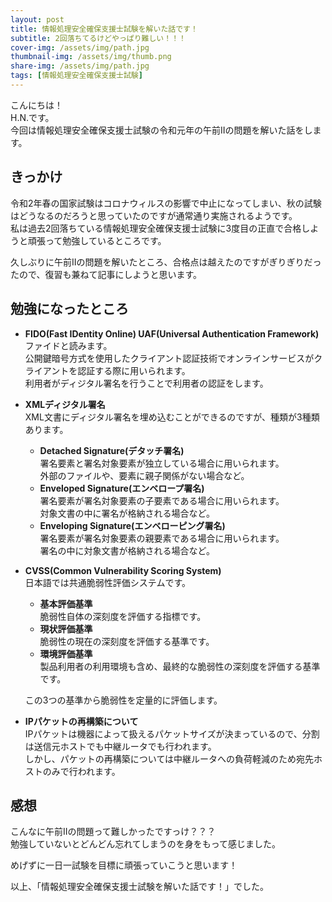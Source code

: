 ```yaml
---
layout: post
title: 情報処理安全確保支援士試験を解いた話です！
subtitle: 2回落ちてるけどやっぱり難しい！！！
cover-img: /assets/img/path.jpg
thumbnail-img: /assets/img/thumb.png
share-img: /assets/img/path.jpg
tags: [情報処理安全確保支援士試験]
---
```


こんにちは！  
H.N.です。  
今回は情報処理安全確保支援士試験の令和元年の午前IIの問題を解いた話をします。

## きっかけ
令和2年春の国家試験はコロナウィルスの影響で中止になってしまい、秋の試験はどうなるのだろうと思っていたのですが通常通り実施されるようです。  
私は過去2回落ちている情報処理安全確保支援士試験に3度目の正直で合格しようと頑張って勉強しているところです。

久しぶりに午前IIの問題を解いたところ、合格点は越えたのですがぎりぎりだったので、復習も兼ねて記事にしようと思います。

## 勉強になったところ
* **FIDO(Fast IDentity Online) UAF(Universal Authentication Framework)**  
ファイドと読みます。  
公開鍵暗号方式を使用したクライアント認証技術でオンラインサービスがクライアントを認証する際に用いられます。  
利用者がディジタル署名を行うことで利用者の認証をします。

* **XMLディジタル署名**  
XML文書にディジタル署名を埋め込むことができるのですが、種類が3種類あります。
  * **Detached Signature(デタッチ署名)**  
  署名要素と署名対象要素が独立している場合に用いられます。  
  外部のファイルや、要素に親子関係がない場合など。
  * **Enveloped Signature(エンベロープ署名)**  
  署名要素が署名対象要素の子要素である場合に用いられます。  
  対象文書の中に署名が格納される場合など。
  * **Enveloping Signature(エンベローピング署名)**  
  署名要素が署名対象要素の親要素である場合に用いられます。  
  署名の中に対象文書が格納される場合など。


* **CVSS(Common Vulnerability Scoring System)**  
日本語では共通脆弱性評価システムです。  
  * **基本評価基準**  
  脆弱性自体の深刻度を評価する指標です。
  * **現状評価基準**  
  脆弱性の現在の深刻度を評価する基準です。
  * **環境評価基準**  
  製品利用者の利用環境も含め、最終的な脆弱性の深刻度を評価する基準です。
  
  この3つの基準から脆弱性を定量的に評価します。

* **IPパケットの再構築について**  
IPパケットは機器によって扱えるパケットサイズが決まっているので、分割は送信元ホストでも中継ルータでも行われます。  
しかし、パケットの再構築については中継ルータへの負荷軽減のため宛先ホストのみで行われます。

## 感想
こんなに午前IIの問題って難しかったですっけ？？？  
勉強していないとどんどん忘れてしまうのを身をもって感じました。

めげずに一日一試験を目標に頑張っていこうと思います！

以上、「情報処理安全確保支援士試験を解いた話です！」でした。
